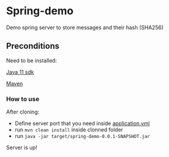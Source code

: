 # Spring-demo
Demo spring server to store messages and their hash (SHA256)


## Preconditions

Need to be installed:

[Java 11 sdk](https://openjdk.java.net/install/)

[Maven](https://maven.apache.org/download.cgi)

### How to use

After cloning:
- Define server port that you need inside [application.yml](src/main/resources/application.yml)
- run `mvn clean install` inside clonned folder
- run `java -jar target/spring-demo-0.0.1-SNAPSHOT.jar`

Server is up!
